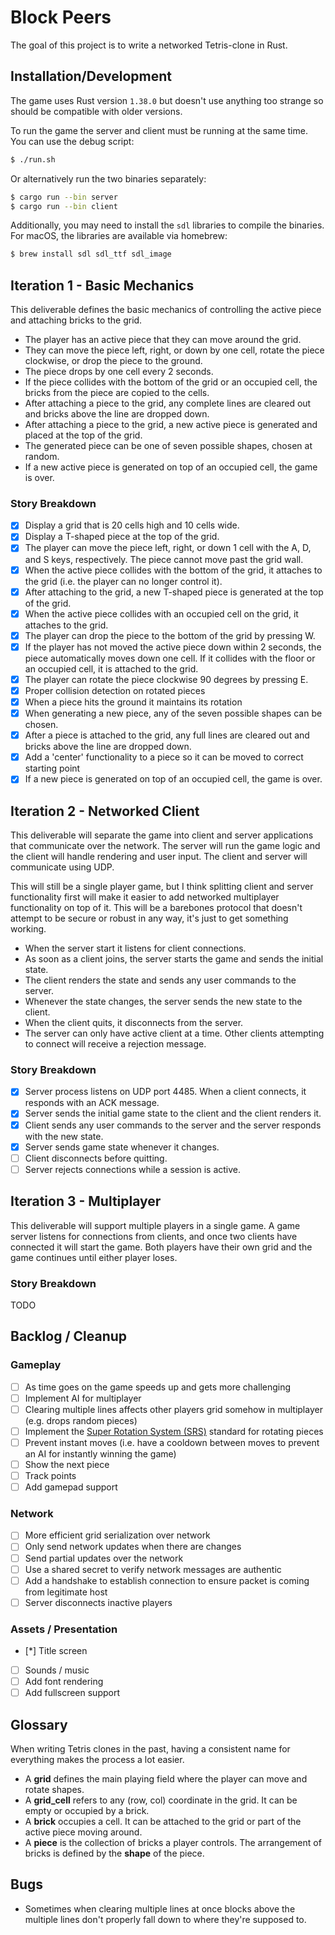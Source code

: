 # Block Peers

The goal of this project is to write a networked Tetris-clone in Rust.

## Installation/Development

The game uses Rust version `1.38.0` but doesn't use anything too strange so
should be compatible with older versions.

To run the game the server and client must be running at the same time. You can
use the debug script:

```sh
$ ./run.sh
```

Or alternatively run the two binaries separately:

```sh
$ cargo run --bin server
$ cargo run --bin client
```

Additionally, you may need to install the `sdl` libraries to compile the binaries.
For macOS, the libraries are available via homebrew:

```sh
$ brew install sdl sdl_ttf sdl_image
```

## Iteration 1 - Basic Mechanics

This deliverable defines the basic mechanics of controlling the active piece and attaching bricks to the grid.

* The player has an active piece that they can move around the grid.
* They can move the piece left, right, or down by one cell, rotate the piece clockwise, or drop the piece to the ground.
* The piece drops by one cell every 2 seconds.
* If the piece collides with the bottom of the grid or an occupied cell, the bricks from the piece are copied to the cells.
* After attaching a piece to the grid, any complete lines are cleared out and bricks above the line are dropped down.
* After attaching a piece to the grid, a new active piece is generated and placed at the top of the grid.
* The generated piece can be one of seven possible shapes, chosen at random.
* If a new active piece is generated on top of an occupied cell, the game is over.

### Story Breakdown

* [x] Display a grid that is 20 cells high and 10 cells wide.
* [x] Display a T-shaped piece at the top of the grid.
* [x] The player can move the piece left, right, or down 1 cell with the A, D, and S keys, respectively. The piece cannot move past the grid wall.
* [x] When the active piece collides with the bottom of the grid, it attaches to the grid (i.e. the player can no longer control it).
* [x] After attaching to the grid, a new T-shaped piece is generated at the top of the grid.
* [x] When the active piece collides with an occupied cell on the grid, it attaches to the grid.
* [x] The player can drop the piece to the bottom of the grid by pressing W.
* [x] If the player has not moved the active piece down within 2 seconds, the piece automatically moves down one cell. If it collides with the floor or an occupied cell, it is attached to the grid.
* [x] The player can rotate the piece clockwise 90 degrees by pressing E.
* [x] Proper collision detection on rotated pieces
* [x] When a piece hits the ground it maintains its rotation
* [x] When generating a new piece, any of the seven possible shapes can be chosen.
* [x] After a piece is attached to the grid, any full lines are cleared out and bricks above the line are dropped down.
* [x] Add a 'center' functionality to a piece so it can be moved to correct starting point
* [x] If a new piece is generated on top of an occupied cell, the game is over.

## Iteration 2 - Networked Client

This deliverable will separate the game into client and server applications that communicate over the network. The server will run the game logic and the client will handle rendering and user input. The client and server will communicate using UDP.

This will still be a single player game, but I think splitting client and server functionality first will make it easier to add networked multiplayer functionality on top of it. This will be a barebones protocol that doesn't attempt to be secure or robust in any way, it's just to get something working.

* When the server start it listens for client connections.
* As soon as a client joins, the server starts the game and sends the initial state.
* The client renders the state and sends any user commands to the server.
* Whenever the state changes, the server sends the new state to the client.
* When the client quits, it disconnects from the server.
* The server can only have active client at a time. Other clients attempting to connect will receive a rejection message.

### Story Breakdown

* [x] Server process listens on UDP port 4485. When a client connects, it responds with an ACK message.
* [x] Server sends the initial game state to the client and the client renders it.
* [x] Client sends any user commands to the server and the server responds with the new state.
* [x] Server sends game state whenever it changes.
* [ ] Client disconnects before quitting.
* [ ] Server rejects connections while a session is active.

## Iteration 3 - Multiplayer

This deliverable will support multiple players in a single game. A game server listens for connections from clients, and once two clients have connected it will start the game. Both players have their own grid and the game continues until either player loses.

### Story Breakdown

TODO

## Backlog / Cleanup

### Gameplay

* [ ] As time goes on the game speeds up and gets more challenging
* [ ] Implement AI for multiplayer
* [ ] Clearing multiple lines affects other players grid somehow in multiplayer (e.g. drops random pieces)
* [ ] Implement the [Super Rotation System (SRS)](https://tetris.wiki/Super_Rotation_System) standard for rotating pieces
* [ ] Prevent instant moves (i.e. have a cooldown between moves to prevent an AI for instantly winning the game)
* [ ] Show the next piece
* [ ] Track points
* [ ] Add gamepad support

### Network

* [ ] More efficient grid serialization over network
* [ ] Only send network updates when there are changes
* [ ] Send partial updates over the network
* [ ] Use a shared secret to verify network messages are authentic
* [ ] Add a handshake to establish connection to ensure packet is coming from legitimate host
* [ ] Server disconnects inactive players

### Assets / Presentation

* [*] Title screen
* [ ] Sounds / music
* [ ] Add font rendering
* [ ] Add fullscreen support

## Glossary

When writing Tetris clones in the past, having a consistent name for everything makes the process a lot easier.

* A **grid** defines the main playing field where the player can move and rotate shapes.
* A **grid_cell** refers to any (row, col) coordinate in the grid. It can be empty or occupied by a brick.
* A **brick** occupies a cell. It can be attached to the grid or part of the active piece moving around.
* A **piece** is the collection of bricks a player controls. The arrangement of bricks is defined by the **shape** of the piece.

## Bugs

* Sometimes when clearing multiple lines at once blocks above the multiple lines don't properly fall down to where they're supposed to.
